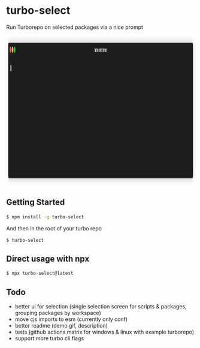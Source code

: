 # turbo-select

Run Turborepo on selected packages via a nice prompt

<p align="center"><img height="400" src="/assets/demo.gif?raw=true"/></p>

## Getting Started

```bash
$ npm install -g turbo-select
```

And then in the root of your turbo repo

```bash
$ turbo-select
```

## Direct usage with npx
```bash
$ npx turbo-select@latest
```


## Todo
- better ui for selection (single selection screen for scripts & packages, grouping packages by workspace)
- move cjs imports to esm (currently only conf)
- better readme (demo gif, description)
- tests (github actions matrix for windows & linux with example turborepo)
- support more turbo cli flags

